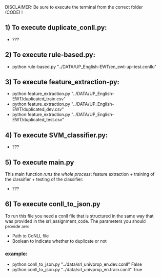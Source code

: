 DISCLAIMER: Be sure to execute the terminal from the correct folder (CODE) !

## 1) To execute duplicate_conll.py:

- ???

## 2) To execute rule-based.py:

- python rule-based.py "../DATA/UP_English-EWT/en_ewt-up-test.conllu"

## 3) To execute feature_extraction-py:

- python feature_extraction.py "../DATA/UP_English-EWT/duplicated_train.csv"
- python feature_extraction.py "../DATA/UP_English-EWT/duplicated_dev.csv"
- python feature_extraction.py "../DATA/UP_English-EWT/duplicated_test.csv"

## 4) To execute SVM_classifier.py:

- ???

## 5) To execute main.py
This main function _runs the whole process_: feature extraction + training of the classifier + testing of the classifier:

- ???

## 6) To execute conll_to_json.py
To run this file you need a conll file that is structured in the same way that was provided in the srl_assignment_code.
The parameters you should provide are:
- Path to CoNLL file
- Boolean to indicate whether to duplicate or not

### example:
- python conll_to_json.py "../data/srl_univprop_en.dev.conll" False
- python conll_to_json.py "../data/srl_univprop_en.train.conll" True 



